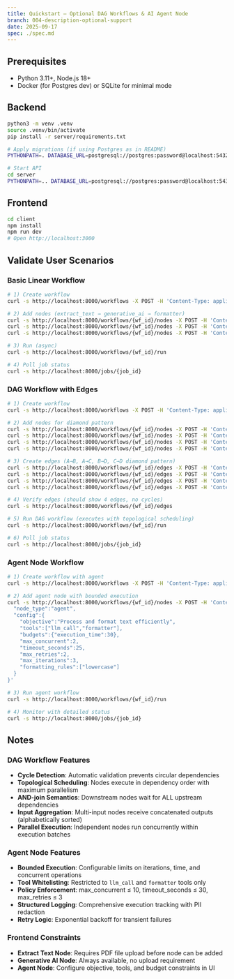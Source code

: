 ```yaml
---
title: Quickstart – Optional DAG Workflows & AI Agent Node
branch: 004-description-optional-support
date: 2025-09-17
spec: ./spec.md
---
```


## Prerequisites
- Python 3.11+, Node.js 18+
- Docker (for Postgres dev) or SQLite for minimal mode

## Backend
```bash
python3 -m venv .venv
source .venv/bin/activate
pip install -r server/requirements.txt

# Apply migrations (if using Postgres as in README)
PYTHONPATH=. DATABASE_URL=postgresql://postgres:password@localhost:5432/workflow_db python3 -m alembic upgrade head

# Start API
cd server
PYTHONPATH=.. DATABASE_URL=postgresql://postgres:password@localhost:5432/workflow_db python3 -m uvicorn main:app --reload --port 8000
```

## Frontend
```bash
cd client
npm install
npm run dev
# Open http://localhost:3000
```

## Validate User Scenarios

### Basic Linear Workflow
```bash
# 1) Create workflow
curl -s http://localhost:8000/workflows -X POST -H 'Content-Type: application/json' -d '{"name":"linear-demo"}'

# 2) Add nodes (extract_text → generative_ai → formatter)
curl -s http://localhost:8000/workflows/{wf_id}/nodes -X POST -H 'Content-Type: application/json' -d '{"node_type":"extract_text","config":{"file_id":"<pdf_id>"}}'
curl -s http://localhost:8000/workflows/{wf_id}/nodes -X POST -H 'Content-Type: application/json' -d '{"node_type":"generative_ai","config":{"model":"gpt-4.1-mini","prompt":"Summarize: {text}"}}'
curl -s http://localhost:8000/workflows/{wf_id}/nodes -X POST -H 'Content-Type: application/json' -d '{"node_type":"formatter","config":{"rules":["uppercase"]}}'

# 3) Run (async)
curl -s http://localhost:8000/workflows/{wf_id}/run

# 4) Poll job status
curl -s http://localhost:8000/jobs/{job_id}
```

### DAG Workflow with Edges
```bash
# 1) Create workflow
curl -s http://localhost:8000/workflows -X POST -H 'Content-Type: application/json' -d '{"name":"dag-demo"}'

# 2) Add nodes for diamond pattern
curl -s http://localhost:8000/workflows/{wf_id}/nodes -X POST -H 'Content-Type: application/json' -d '{"node_type":"extract_text","config":{"file_id":"<pdf_id>"}}' | jq -r '.node_id'  # → node_a
curl -s http://localhost:8000/workflows/{wf_id}/nodes -X POST -H 'Content-Type: application/json' -d '{"node_type":"generative_ai","config":{"model":"gpt-4.1-mini","prompt":"Summarize: {text}"}}' | jq -r '.node_id'  # → node_b
curl -s http://localhost:8000/workflows/{wf_id}/nodes -X POST -H 'Content-Type: application/json' -d '{"node_type":"formatter","config":{"rules":["lowercase"]}}' | jq -r '.node_id'  # → node_c
curl -s http://localhost:8000/workflows/{wf_id}/nodes -X POST -H 'Content-Type: application/json' -d '{"node_type":"formatter","config":{"rules":["uppercase"]}}' | jq -r '.node_id'  # → node_d

# 3) Create edges (A→B, A→C, B→D, C→D diamond pattern)
curl -s http://localhost:8000/workflows/{wf_id}/edges -X POST -H 'Content-Type: application/json' -d '{"from_node_id":"{node_a}","to_node_id":"{node_b}"}'
curl -s http://localhost:8000/workflows/{wf_id}/edges -X POST -H 'Content-Type: application/json' -d '{"from_node_id":"{node_a}","to_node_id":"{node_c}"}'
curl -s http://localhost:8000/workflows/{wf_id}/edges -X POST -H 'Content-Type: application/json' -d '{"from_node_id":"{node_b}","to_node_id":"{node_d}"}'
curl -s http://localhost:8000/workflows/{wf_id}/edges -X POST -H 'Content-Type: application/json' -d '{"from_node_id":"{node_c}","to_node_id":"{node_d}"}'

# 4) Verify edges (should show 4 edges, no cycles)
curl -s http://localhost:8000/workflows/{wf_id}/edges

# 5) Run DAG workflow (executes with topological scheduling)
curl -s http://localhost:8000/workflows/{wf_id}/run

# 6) Poll job status
curl -s http://localhost:8000/jobs/{job_id}
```

### Agent Node Workflow
```bash
# 1) Create workflow with agent
curl -s http://localhost:8000/workflows -X POST -H 'Content-Type: application/json' -d '{"name":"agent-demo"}'

# 2) Add agent node with bounded execution
curl -s http://localhost:8000/workflows/{wf_id}/nodes -X POST -H 'Content-Type: application/json' -d '{
  "node_type":"agent",
  "config":{
    "objective":"Process and format text efficiently",
    "tools":["llm_call","formatter"],
    "budgets":{"execution_time":30},
    "max_concurrent":2,
    "timeout_seconds":25,
    "max_retries":2,
    "max_iterations":3,
    "formatting_rules":["lowercase"]
  }
}'

# 3) Run agent workflow
curl -s http://localhost:8000/workflows/{wf_id}/run

# 4) Monitor with detailed status
curl -s http://localhost:8000/jobs/{job_id}
```

## Notes

### DAG Workflow Features
- **Cycle Detection**: Automatic validation prevents circular dependencies
- **Topological Scheduling**: Nodes execute in dependency order with maximum parallelism
- **AND-join Semantics**: Downstream nodes wait for ALL upstream dependencies
- **Input Aggregation**: Multi-input nodes receive concatenated outputs (alphabetically sorted)
- **Parallel Execution**: Independent nodes run concurrently within execution batches

### Agent Node Features
- **Bounded Execution**: Configurable limits on iterations, time, and concurrent operations
- **Tool Whitelisting**: Restricted to `llm_call` and `formatter` tools only
- **Policy Enforcement**: max_concurrent ≤ 10, timeout_seconds ≤ 30, max_retries ≤ 3
- **Structured Logging**: Comprehensive execution tracking with PII redaction
- **Retry Logic**: Exponential backoff for transient failures

### Frontend Constraints
- **Extract Text Node**: Requires PDF file upload before node can be added
- **Generative AI Node**: Always available, no upload requirement
- **Agent Node**: Configure objective, tools, and budget constraints in UI


